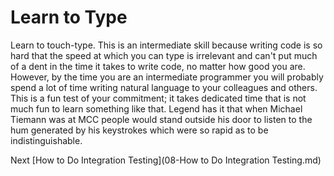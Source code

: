 # Learn to Type
[//]: # (Version:1.0.0)
Learn to touch-type. This is an intermediate skill because writing code is so hard that the speed at which you can type is irrelevant and can't put much of a dent in the time it takes to write code, no matter how good you are. However, by the time you are an intermediate programmer you will probably spend a lot of time writing natural language to your colleagues and others. This is a fun test of your commitment; it takes dedicated time that is not much fun to learn something like that. Legend has it that when Michael Tiemann was at MCC people would stand outside his door to listen to the hum generated by his keystrokes which were so rapid as to be indistinguishable.

Next [How to Do Integration Testing](08-How to Do Integration Testing.md)